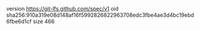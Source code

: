 version https://git-lfs.github.com/spec/v1
oid sha256:910a319e08d148af16f5992826822963708edc3fbe4ae3d4bc19ebd6fbe6d1cf
size 466
